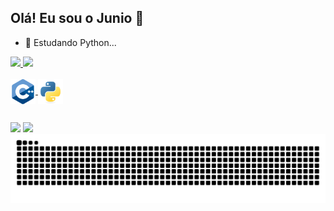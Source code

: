 ## Olá! Eu sou o Junio 👋

- 🐍 Estudando Python...

<div>
  <a href="https://github.com/JunioAlexandre">
  <img height="180em" src="https://github-readme-stats.vercel.app/api?username=JunioAlexandre&show_icons=true&theme=tokyonight&include_all_commits=true&count_private=true"/>
  <img height="180em" src="https://github-readme-stats.vercel.app/api/top-langs/?username=JunioAlexandre&layout=compact&langs_count=16&theme=tokyonight"/>
</div>

<div style="display: inline_block"><br>
   <img align="center" alt="Junio-Cplusplus" height="40" width="40" src="https://raw.githubusercontent.com/devicons/devicon/master/icons/cplusplus/cplusplus-original.svg">
  <img align="center" alt="Junio-Python" height="40" width="40" src="https://raw.githubusercontent.com/devicons/devicon/master/icons/python/python-original.svg">
</div>

##

<div> 
  <a href="https://instagram.com/junioalexandr" target="_blank"><img src="https://img.shields.io/badge/-Instagram-%23E4405F?style=for-the-badge&logo=instagram&logoColor=white" target="_blank"></a>
  <a href="https://www.linkedin.com/in/junio-alexandre-vivo-nascimento-718534230/" target="_blank"><img src="https://img.shields.io/badge/-LinkedIn-%230077B5?style=for-the-badge&logo=linkedin&logoColor=white" target="_blank"></a> 
</div>

 <picture align="center">
  <source media="(prefers-color-scheme: dark)" srcset="https://raw.githubusercontent.com/JunioAlexandre/JunioAlexandre/output/github-contribution-grid-snake-dark.svg">
  <source media="(prefers-color-scheme: light)" srcset="https://raw.githubusercontent.com/JunioAlexandre/JunioAlexandre/output/github-contribution-grid-snake-dark.svg">
  <img align="center" alt="github contribution grid snake animation" src="https://raw.githubusercontent.com/JunioAlexandre/JunioAlexandre/output/github-contribution-grid-snake.svg">
</picture>

         
          
